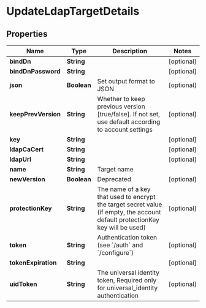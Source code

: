 

# UpdateLdapTargetDetails

## Properties

Name | Type | Description | Notes
------------ | ------------- | ------------- | -------------
**bindDn** | **String** |  |  [optional]
**bindDnPassword** | **String** |  |  [optional]
**json** | **Boolean** | Set output format to JSON |  [optional]
**keepPrevVersion** | **String** | Whether to keep previous version [true/false]. If not set, use default according to account settings |  [optional]
**key** | **String** |  |  [optional]
**ldapCaCert** | **String** |  |  [optional]
**ldapUrl** | **String** |  |  [optional]
**name** | **String** | Target name | 
**newVersion** | **Boolean** | Deprecated |  [optional]
**protectionKey** | **String** | The name of a key that used to encrypt the target secret value (if empty, the account default protectionKey key will be used) |  [optional]
**token** | **String** | Authentication token (see &#x60;/auth&#x60; and &#x60;/configure&#x60;) |  [optional]
**tokenExpiration** | **String** |  |  [optional]
**uidToken** | **String** | The universal identity token, Required only for universal_identity authentication |  [optional]



